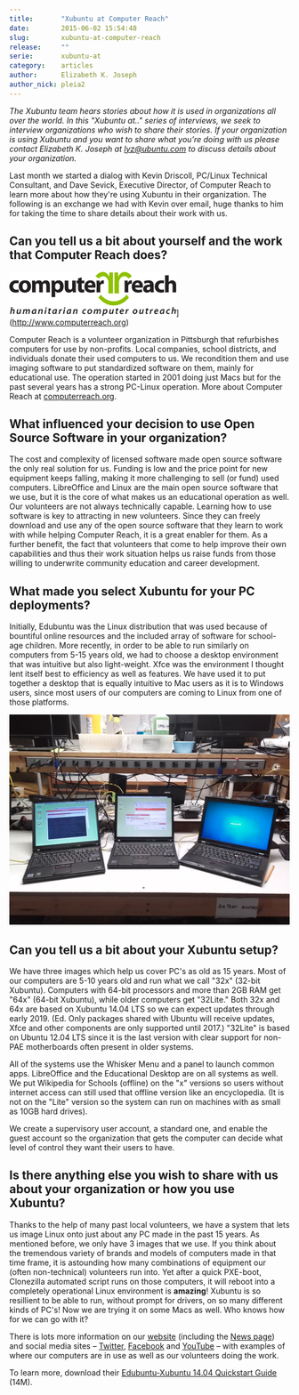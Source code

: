 ```yaml
---
title:       "Xubuntu at Computer Reach"
date:        2015-06-02 15:54:48
slug:        xubuntu-at-computer-reach
release:     ""
serie:       xubuntu-at
category:    articles
author:      Elizabeth K. Joseph
author_nick: pleia2
---
```


*The Xubuntu team hears stories about how it is used in organizations all over the world. In this "Xubuntu at.." series of interviews, we seek to interview organizations who wish to share their stories. If your organization is using Xubuntu and you want to share what you’re doing with us please contact Elizabeth K. Joseph at lyz@ubuntu.com to discuss details about your organization.*

Last month we started a dialog with Kevin Driscoll, PC/Linux Technical Consultant, and Dave Sevick, Executive Director, of Computer Reach to learn more about how they're using Xubuntu in their organization. The following is an exchange we had with Kevin over email, huge thanks to him for taking the time to share details about their work with us.

Can you tell us a bit about yourself and the work that Computer Reach does?
---------------------------------------------------------------------------

![](/assets/articles/2015/computer-reach-RGB.png)](http://www.computerreach.org)

Computer Reach is a volunteer organization in Pittsburgh that refurbishes computers for use by non-profits. Local companies, school districts, and individuals donate their used computers to us. We recondition them and use imaging software to put standardized software on them, mainly for educational use. The operation started in 2001 doing just Macs but for the past several years has a strong PC-Linux operation. More about Computer Reach at [computerreach.org](http://www.computerreach.org/).

What influenced your decision to use Open Source Software in your organization?
-------------------------------------------------------------------------------

The cost and complexity of licensed software made open source software the only real solution for us. Funding is low and the price point for new equipment keeps falling, making it more challenging to sell (or fund) used computers. LibreOffice and Linux are the main open source software that we use, but it is the core of what makes us an educational operation as well. Our volunteers are not always technically capable. Learning how to use software is key to attracting in new volunteers. Since they can freely download and use any of the open source software that they learn to work with while helping Computer Reach, it is a great enabler for them. As a further benefit, the fact that volunteers that come to help improve their own capabilities and thus their work situation helps us raise funds from those willing to underwrite community education and career development.

What made you select Xubuntu for your PC deployments?
-----------------------------------------------------

Initially, Edubuntu was the Linux distribution that was used because of bountiful online resources and the included array of software for school-age children. More recently, in order to be able to run similarly on computers from 5-15 years old, we had to choose a desktop environment that was intuitive but also light-weight. Xfce was the environment I thought lent itself best to efficiency as well as features. We have used it to put together a desktop that is equally intuitive to Mac users as it is to Windows users, since most users of our computers are coming to Linux from one of those platforms.

![](/assets/articles/2015/computer_reach_xubuntu_2015.jpg)

Can you tell us a bit about your Xubuntu setup?
-----------------------------------------------

We have three images which help us cover PC's as old as 15 years. Most of our computers are 5-10 years old and run what we call "32x" (32-bit Xubuntu). Computers with 64-bit processors and more than 2GB RAM get "64x" (64-bit Xubuntu), while older computers get "32Lite." Both 32x and 64x are based on Xubuntu 14.04 LTS so we can expect updates through early 2019. (Ed. Only packages shared with Ubuntu will receive updates, Xfce and other components are only supported until 2017.) "32Lite" is based on Ubuntu 12.04 LTS since it is the last version with clear support for non-PAE motherboards often present in older systems.

All of the systems use the Whisker Menu and a panel to launch common apps. LibreOffice and the Educational Desktop are on all systems as well. We put Wikipedia for Schools (offline) on the "x" versions so users without internet access can still used that offline version like an encyclopedia. (It is not on the "Lite" version so the system can run on machines with as small as 10GB hard drives).

We create a supervisory user account, a standard one, and enable the guest account so the organization that gets the computer can decide what level of control they want their users to have.

Is there anything else you wish to share with us about your organization or how you use Xubuntu?
------------------------------------------------------------------------------------------------

Thanks to the help of many past local volunteers, we have a system that lets us image Linux onto just about any PC made in the past 15 years. As mentioned before, we only have 3 images that we use. If you think about the tremendous variety of brands and models of computers made in that time frame, it is astounding how many combinations of equipment our (often non-technical) volunteers run into. Yet after a quick PXE-boot, Clonezilla automated script runs on those computers, it will reboot into a completely operational Linux environment is **amazing**! Xubuntu is so resillient to be able to run, without prompt for drivers, on so many different kinds of PC's! Now we are trying it on some Macs as well. Who knows how for we can go with it?

There is lots more information on our [website](http://www.computerreach.org) (including the [News page](http://computerreach.org/news/)) and social media sites – [Twitter](https://twitter.com/computerreach), [Facebook](https://www.facebook.com/ComputeReach) and [YouTube](https://www.youtube.com/user/ComputeReach) – with examples of where our computers are in use as well as our volunteers doing the work.

To learn more, download their [Edubuntu-Xubuntu 14.04 Quickstart Guide](http://static.xubuntu.org/news/ComputerReach%20Edubuntu%2014.04%20-%20Xubuntu%20-%20QuickGuide%20(mod).pdf) (14M).
